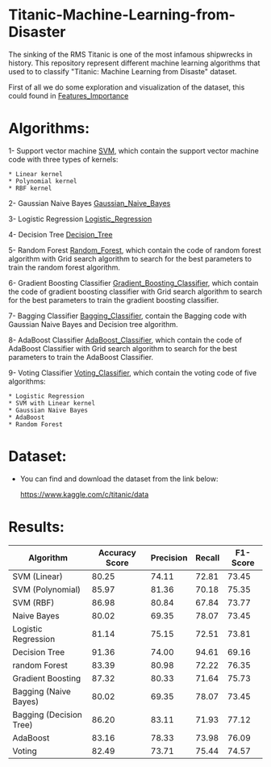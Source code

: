 # Titanic-Machine-Learning-from-Disaster
The sinking of the RMS Titanic is one of the most infamous shipwrecks in history. This repository represent different machine learning algorithms that used to to classify "Titanic: Machine Learning from Disaste" dataset.

First of all we do some exploration and visualization of the dataset, this could found in [Features_Importance](Features_Importance.ipynb) 

# Algorithms:

  1- Support vector machine [SVM](SVM.ipynb), which contain the support vector machine code with three types of kernels: 
  
    * Linear kernel
    * Polynomial kernel
    * RBF kernel
  
  2- Gaussian Naive Bayes [Gaussian_Naive_Bayes](Gaussian_Naive_Bayes.ipynb)
  
  3- Logistic Regression [Logistic_Regression](Logistic_Regression.ipynb)
  
  4- Decision Tree [Decision_Tree](Decision_Tree.ipynb)
  
  5- Random Forest [Random_Forest](Random_Forest.ipynb), which contain the code of random forest algorithm with Grid search algorithm to        search for the best parameters to train the random forest algorithm.
  
  6- Gradient Boosting Classifier [Gradient_Boosting_Classifier](Gradient_Boosting.ipynb), which contain the code of gradient boosting          classifier with Grid search algorithm to search for the best parameters to train the gradient boosting classifier.
  
  7- Bagging Classifier [Bagging_Classifier](Bagging.ipynb), contain the Bagging code with Gaussian Naive Bayes and Decision tree                algorithm.
  
  8- AdaBoost Classifier [AdaBoost_Classifier](AdaBoost.ipynb), which contain the code of AdaBoost Classifier with Grid search algorithm to      search for the best parameters to train the AdaBoost Classifier.
  
  9- Voting Classifier [Voting_Classifier](Voting.ipynb), which contain the voting code of five algorithms:
  
    * Logistic Regression
    * SVM with Linear kernel
    * Gaussian Naive Bayes
    * AdaBoost
    * Random Forest
  

# Dataset:
  * You can find and download the dataset from the link below:
  
      https://www.kaggle.com/c/titanic/data
      

# Results:

  | Algorithm  | Accuracy Score | Precision | Recall | F1-Score|
  | ------------- | ------------- | ------------- | ------------- |------------- |
  | SVM (Linear)  | 80.25  | 74.11  | 72.81  | 73.45 |
  | SVM (Polynomial)  | 85.97  | 81.36  | 70.18  | 75.35 |
  | SVM (RBF)  | 86.98  | 80.84  | 67.84  | 73.77 |
  | Naive Bayes  | 80.02  | 69.35  | 78.07  | 73.45 |
  | Logistic Regression  | 81.14  | 75.15  | 72.51  | 73.81 |
  | Decision Tree  | 91.36  | 74.00  | 94.61  | 69.16 |
  | random Forest  | 83.39  | 80.98  | 72.22  | 76.35 |
  | Gradient Boosting  | 87.32  | 80.33  | 71.64  | 75.73 |
  | Bagging (Naive Bayes)  | 80.02  | 69.35  | 78.07  | 73.45 |
  | Bagging (Decision Tree)  | 86.20  | 83.11  | 71.93  | 77.12 |
  | AdaBoost  | 83.16  | 78.33  | 73.98  | 76.09 |
  | Voting  | 82.49  | 73.71  |  75.44 | 74.57 |
